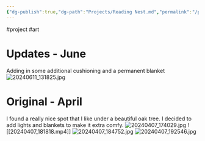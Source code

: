 ```yaml
---
{"dg-publish":true,"dg-path":"Projects/Reading Nest.md","permalink":"/projects/reading-nest/"}
---
```


#project #art 

# Updates - June
Adding in some additional cushioning and a permanent blanket
![20240611_131825.jpg](/img/user/20240611_131825.jpg)
# Original - April
I found a really nice spot that I like under a beautiful oak tree. 
I decided to add lights and blankets to make it extra comfy.
![20240407_174029.jpg](/img/user/Attachments/20240407_174029.jpg)
![[20240407_181818.mp4]]
![20240407_184752.jpg](/img/user/Attachments/20240407_184752.jpg)
![20240407_192546.jpg](/img/user/Attachments/20240407_192546.jpg)